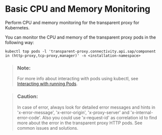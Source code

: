 <!-- loioaaf1a7db5d694436b978d5e71b52f1ac -->

# Basic CPU and Memory Monitoring

Perform CPU and memory monitoring for the transparent proxy for Kubernetes.

You can monitor the CPU and memory of the transparent proxy pods in the following way:

```
kubectl top pods -l 'transparent-proxy.connectivity.api.sap/component in (http-proxy,tcp-proxy,manager)' -n <installation-namespace>
```

> ### Note:  
> For more info about interacting with pods using kubectl, see [Interacting with running Pods](https://kubernetes.io/docs/reference/kubectl/quick-reference/#interacting-with-running-pods).

> ### Caution:  
> In case of error, always look for detailed error messages and hints in 'x-error-message', 'x-error-origin', 'x-proxy-server' and 'x-internal-error-code'. Also you could use 'x-request-id' as correlation id to find more about the error in the transparent proxy HTTP pods. See common issues and solutions.

